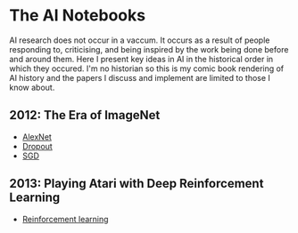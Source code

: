 # The AI Notebooks

AI research does not occur in a vaccum. It occurs as a result of people responding to, criticising, and being inspired by the work being done before and around them. Here I present key ideas in AI in the historical order in which they occured. I'm no historian so this is my comic book rendering of AI history and the papers I discuss and implement are limited to those I know about. 

## 2012: The Era of ImageNet

- [AlexNet](https://proceedings.neurips.cc/paper/2012/file/c399862d3b9d6b76c8436e924a68c45b-Paper.pdf)
- [Dropout](http://arxiv.org/abs/1207.0580)
- [SGD](https://arxiv.org/pdf/1404.5997.pdf)

## 2013: Playing Atari with Deep Reinforcement Learning
- [Reinforcement learning](https://arxiv.org/pdf/1312.5602.pdf)
